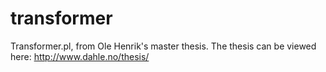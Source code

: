 # transformer
Transformer.pl, from Ole Henrik's master thesis. 
The thesis can be viewed here: http://www.dahle.no/thesis/
